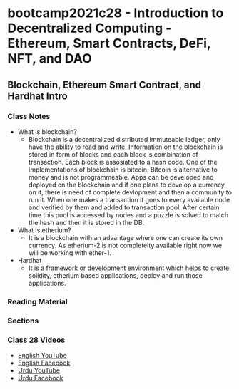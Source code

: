 # bootcamp2021c28 - Introduction to Decentralized Computing - Ethereum, Smart Contracts, DeFi, NFT, and DAO

## Blockchain, Ethereum Smart Contract, and Hardhat Intro

### Class Notes

- What is blockchain?
  - Blockchain is a decentralized distributed immuteable ledger, only have the ability to read and write. Information on the blockchain is stored in form of blocks and each block is combination of transaction. Each block is assosiated to a hash code. One of the implementations of blockchain is bitcoin. Bitcoin is alternative to money and is not programmeable. Apps can be developed and deployed on the blockchain and if one plans to develop a currency on it, there is need of complete devlopment and then a community to run it. When one makes a transaction it goes to every available node and verified by them and added to transaction pool. After certain time this pool is accessed by nodes and a puzzle is solved to match the hash and then it is stored in the DB.
- What is etherium?
  - It is a blockchain with an advantage where one can create its own currency. As etherium-2 is not completelty available right now we will be working with ether-1.
- Hardhat
  - It is a framework or development environment which helps to create solidity, etherium based applications, deploy and run those applications.

### Reading Material

### Sections

### Class 28 Videos

- [English YouTube](https://www.youtube.com/watch?v=24Nl4fVGH6g&ab_channel=CertifiedUnicornDeveloper)
- [English Facebook](https://www.facebook.com/fb.anees.ahmed/videos/611810023268930)
- [Urdu YouTube](https://www.youtube.com/watch?v=wXFi1wkn_5o&ab_channel=CertifiedUnicornDeveloperinUrdu)
- [Urdu Facebook](https://www.facebook.com/Ai.SirQasim/videos/394282572468467)

